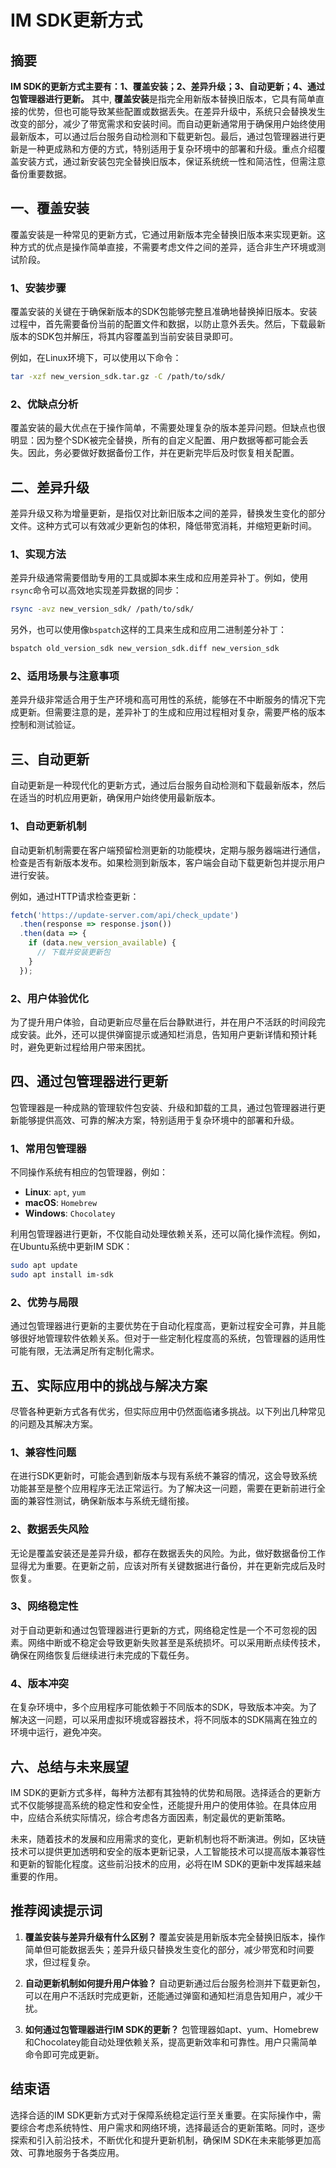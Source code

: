 # IM SDK更新方式

## 摘要

**IM SDK的更新方式主要有：1、覆盖安装；2、差异升级；3、自动更新；4、通过包管理器进行更新。** 其中, **覆盖安装**是指完全用新版本替换旧版本，它具有简单直接的优势，但也可能导致某些配置或数据丢失。在差异升级中，系统只会替换发生改变的部分，减少了带宽需求和安装时间。而自动更新通常用于确保用户始终使用最新版本，可以通过后台服务自动检测和下载更新包。最后，通过包管理器进行更新是一种更成熟和方便的方式，特别适用于复杂环境中的部署和升级。重点介绍覆盖安装方式，通过新安装包完全替换旧版本，保证系统统一性和简洁性，但需注意备份重要数据。

## 一、覆盖安装

覆盖安装是一种常见的更新方式，它通过用新版本完全替换旧版本来实现更新。这种方式的优点是操作简单直接，不需要考虑文件之间的差异，适合非生产环境或测试阶段。

### 1、安装步骤

覆盖安装的关键在于确保新版本的SDK包能够完整且准确地替换掉旧版本。安装过程中，首先需要备份当前的配置文件和数据，以防止意外丢失。然后，下载最新版本的SDK包并解压，将其内容覆盖到当前安装目录即可。

例如，在Linux环境下，可以使用以下命令：

```bash
tar -xzf new_version_sdk.tar.gz -C /path/to/sdk/
```

### 2、优缺点分析

覆盖安装的最大优点在于操作简单，不需要处理复杂的版本差异问题。但缺点也很明显：因为整个SDK被完全替换，所有的自定义配置、用户数据等都可能会丢失。因此，务必要做好数据备份工作，并在更新完毕后及时恢复相关配置。

## 二、差异升级

差异升级又称为增量更新，是指仅对比新旧版本之间的差异，替换发生变化的部分文件。这种方式可以有效减少更新包的体积，降低带宽消耗，并缩短更新时间。

### 1、实现方法

差异升级通常需要借助专用的工具或脚本来生成和应用差异补丁。例如，使用`rsync`命令可以高效地实现差异数据的同步：

```bash
rsync -avz new_version_sdk/ /path/to/sdk/
```

另外，也可以使用像`bspatch`这样的工具来生成和应用二进制差分补丁：

```bash
bspatch old_version_sdk new_version_sdk.diff new_version_sdk
```

### 2、适用场景与注意事项

差异升级非常适合用于生产环境和高可用性的系统，能够在不中断服务的情况下完成更新。但需要注意的是，差异补丁的生成和应用过程相对复杂，需要严格的版本控制和测试验证。

## 三、自动更新

自动更新是一种现代化的更新方式，通过后台服务自动检测和下载最新版本，然后在适当的时机应用更新，确保用户始终使用最新版本。

### 1、自动更新机制

自动更新机制需要在客户端预留检测更新的功能模块，定期与服务器端进行通信，检查是否有新版本发布。如果检测到新版本，客户端会自动下载更新包并提示用户进行安装。

例如，通过HTTP请求检查更新：

```javascript
fetch('https://update-server.com/api/check_update')
  .then(response => response.json())
  .then(data => {
    if (data.new_version_available) {
      // 下载并安装更新包
    }
  });
```

### 2、用户体验优化

为了提升用户体验，自动更新应尽量在后台静默进行，并在用户不活跃的时间段完成安装。此外，还可以提供弹窗提示或通知栏消息，告知用户更新详情和预计耗时，避免更新过程给用户带来困扰。

## 四、通过包管理器进行更新

包管理器是一种成熟的管理软件包安装、升级和卸载的工具，通过包管理器进行更新能够提供高效、可靠的解决方案，特别适用于复杂环境中的部署和升级。

### 1、常用包管理器

不同操作系统有相应的包管理器，例如：

- **Linux**: `apt`, `yum`
- **macOS**: `Homebrew`
- **Windows**: `Chocolatey`

利用包管理器进行更新，不仅能自动处理依赖关系，还可以简化操作流程。例如，在Ubuntu系统中更新IM SDK：

```bash
sudo apt update
sudo apt install im-sdk
```

### 2、优势与局限

通过包管理器进行更新的主要优势在于自动化程度高，更新过程安全可靠，并且能够很好地管理软件依赖关系。但对于一些定制化程度高的系统，包管理器的适用性可能有限，无法满足所有定制化需求。

## 五、实际应用中的挑战与解决方案

尽管各种更新方式各有优劣，但实际应用中仍然面临诸多挑战。以下列出几种常见的问题及其解决方案。

### 1、兼容性问题

在进行SDK更新时，可能会遇到新版本与现有系统不兼容的情况，这会导致系统功能甚至是整个应用程序无法正常运行。为了解决这一问题，需要在更新前进行全面的兼容性测试，确保新版本与系统无缝衔接。

### 2、数据丢失风险

无论是覆盖安装还是差异升级，都存在数据丢失的风险。为此，做好数据备份工作显得尤为重要。在更新之前，应该对所有关键数据进行备份，并在更新完成后及时恢复。

### 3、网络稳定性

对于自动更新和通过包管理器进行更新的方式，网络稳定性是一个不可忽视的因素。网络中断或不稳定会导致更新失败甚至是系统损坏。可以采用断点续传技术，确保在网络恢复后继续进行未完成的下载任务。

### 4、版本冲突

在复杂环境中，多个应用程序可能依赖于不同版本的SDK，导致版本冲突。为了解决这一问题，可以采用虚拟环境或容器技术，将不同版本的SDK隔离在独立的环境中运行，避免冲突。

## 六、总结与未来展望

IM SDK的更新方式多样，每种方法都有其独特的优势和局限。选择适合的更新方式不仅能够提高系统的稳定性和安全性，还能提升用户的使用体验。在具体应用中，应结合系统实际情况，综合考虑各方面因素，制定最优的更新策略。

未来，随着技术的发展和应用需求的变化，更新机制也将不断演进。例如，区块链技术可以提供更加透明和安全的版本更新记录，人工智能技术可以提高版本兼容性和更新的智能化程度。这些前沿技术的应用，必将在IM SDK的更新中发挥越来越重要的作用。

## 推荐阅读提示词

1. **覆盖安装与差异升级有什么区别？**
   覆盖安装是用新版本完全替换旧版本，操作简单但可能数据丢失；差异升级只替换发生变化的部分，减少带宽和时间要求，但过程复杂。

2. **自动更新机制如何提升用户体验？**
   自动更新通过后台服务检测并下载更新包，可以在用户不活跃时完成更新，还能通过弹窗和通知栏消息告知用户，减少干扰。

3. **如何通过包管理器进行IM SDK的更新？**
   包管理器如apt、yum、Homebrew和Chocolatey能自动处理依赖关系，提高更新效率和可靠性。用户只需简单命令即可完成更新。

## 结束语

选择合适的IM SDK更新方式对于保障系统稳定运行至关重要。在实际操作中，需要综合考虑系统特性、用户需求和网络环境，选择最适合的更新策略。同时，逐步探索和引入前沿技术，不断优化和提升更新机制，确保IM SDK在未来能够更加高效、可靠地服务于各类应用。